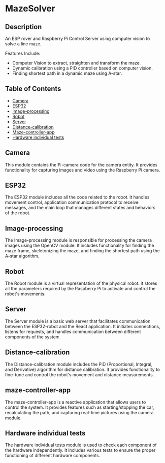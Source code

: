 # MazeSolver

## Description
An ESP rover and Raspberry Pi Control Server using computer vision to solve a line maze.

Features Include:​
-  Computer Vision to extract, straighten and transform the maze​.
-  Dynamic calibration using a PID controller based on computer vision​.
-  Finding shortest path in a dynamic maze using A-star.

## Table of Contents

- [Camera](#camera)
- [ESP32](#esp32)
- [Image-processing](#image-processing)
- [Robot](#robot)
- [Server](#server)
- [Distance-calibration](#distance-calibration)
- [Maze-controller-app](#maze-controller-app)
- [Hardware individual tests](#hardware-individual-tests)

## Camera

This module contains the Pi-camera code for the camera entity. It provides functionality for capturing images and video using the Raspberry Pi camera.

## ESP32

The ESP32 module includes all the code related to the robot. It handles movement control, application communication protocol to receive messages, and the main loop that manages different states and behaviors of the robot.

## Image-processing

The Image-processing module is responsible for processing the camera images using the OpenCV module. It includes functionality for finding the maze frame, skeletonizing the maze, and finding the shortest path using the A-star algorithm.

## Robot

The Robot module is a virtual representation of the physical robot. It stores all the parameters required by the Raspberry Pi to activate and control the robot's movements.

## Server

The Server module is a basic web server that facilitates communication between the ESP32-robot and the React application. It initiates connections, listens for requests, and handles communication between different components of the system.

## Distance-calibration

The Distance-calibration module includes the PID (Proportional, Integral, and Derivative) algorithm for distance calibration. It provides functionality to fine-tune and control the robot's movement and distance measurements.

## maze-controller-app

The maze-controller-app is a reactive application that allows users to control the system. It provides features such as starting/stopping the car, recalculating the path, and capturing real-time pictures using the camera module.

## Hardware individual tests

The hardware individual tests module is used to check each component of the hardware independently. It includes various tests to ensure the proper functioning of different hardware components.

